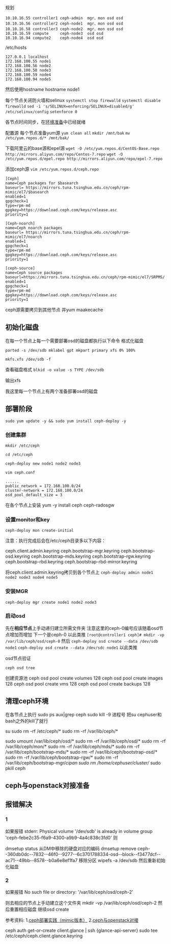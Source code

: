 规划
```
10.10.16.55 controller1 ceph-admin  mgr、mon osd osd
10.10.16.56 controller2 ceph-node1  mgr、mon osd osd
10.10.16.58 controller3 ceph-node2  mgr、mon osd osd
10.10.16.59 compute     ceph-node3  osd osd
10.10.16.94 compute2    ceph-node4  osd osd
```

/etc/hosts
```
127.0.0.1 localhost
172.168.100.55 node1
172.168.100.56 node2
172.168.100.58 node3
172.168.100.59 node4
172.168.100.94 node5
```

然后使用hostname
hostname node1

每个节点关闭防火墙和selinux
`systemctl stop firewalld`
`systemctl disable firewalld`
`sed -i 's/SELINUX=enforcing/SELINUX=disabled/g' /etc/selinux/config`
`setenforce 0`

各节点时间同步，在[环境准备](./1.环境准备.md)中已经就绪

配置源
每个节点准备yum源
`yum clean all`
`mkdir /mnt/bak`
`mv /etc/yum.repos.d/* /mnt/bak/`

下载阿里云的base源和epel源
`wget -O /etc/yum.repos.d/CentOS-Base.repo http://mirrors.aliyun.com/repo/Centos-7.repo`
`wget -O /etc/yum.repos.d/epel.repo http://mirrors.aliyun.com/repo/epel-7.repo`
 
添加ceph源
`vim /etc/yum.repos.d/ceph.repo`
```
[Ceph]
name=Ceph packages for $basearch
baseurl= https://mirrors.tuna.tsinghua.edu.cn/ceph/rpm-mimic/el7/$basearch
enabled=1
gpgcheck=1
type=rpm-md
gpgkey=https://download.ceph.com/keys/release.asc
priority=1

[Ceph-noarch]
name=Ceph noarch packages
baseurl= https://mirrors.tuna.tsinghua.edu.cn/ceph/rpm-mimic/el7/noarch
enabled=1
gpgcheck=1
type=rpm-md
gpgkey=https://download.ceph.com/keys/release.asc
priority=1

[ceph-source]
name=Ceph source packages
baseurl=https://mirrors.tuna.tsinghua.edu.cn/ceph/rpm-mimic/el7/SRPMS/
enabled=1
gpgcheck=1
type=rpm-md
gpgkey=https://download.ceph.com/keys/release.asc
priority=1

```
ceph源需要拷贝到其他节点 并yum maakecache

## 初始化磁盘
在每一个节点上每一个需要部署osd的磁盘都执行以下命令
格式化磁盘

`parted -s /dev/sdb mklabel gpt mkpart primary xfs 0% 100%`

`mkfs.xfs /dev/sdb -f`

查看磁盘格式
`blkid -o value -s TYPE /dev/sdb`

输出xfs

我这里每一个节点上有两个准备部署osd的磁盘

## 部署阶段

`sudo yum update -y && sudo yum install ceph-deploy -y`

### 创建集群

`mkdir /etc/ceph`

`cd /etc/ceph`

`ceph-deploy new node1 node2 node3`

`vim ceph.conf`

```
......
public_network = 172.168.100.0/24
cluster-network = 172.168.100.0/24
osd_pool_default_size = 3
```

在各个节点上安装
yum -y install ceph ceph-radosgw

### 设置monitor和key

`ceph-deploy mon create-initial`

注意：执行完成后会在/etc/ceph目录多以下内容：

ceph.client.admin.keyring
ceph.bootstrap-mgr.keyring
ceph.bootstrap-osd.keyring
ceph.bootstrap-mds.keyring
ceph.bootstrap-rgw.keyring
ceph.bootstrap-rbd.keyring
ceph.bootstrap-rbd-mirror.keyring

将ceph.client.admin.keyring拷贝到各个节点上
`ceph-deploy admin node1 node2 node3 node4 node5`

### 安装MGR

`ceph-deploy mgr create node1 node2 node3`

### 启动osd

先在**相应节点**上手动递归建立所需文件夹  注意这里的ceph-0编号应该随着osd节点增加而增加 下一个是ceph-0 以此类推
`[root@controller1 ceph]# mkdir -vp /var/lib/ceph/osd/ceph-0`
然后
`ceph-deploy osd create --data /dev/sdb node1`
`ceph-deploy osd create --data /dev/sdc node1`
以此类推


osd节点验证

`ceph osd tree`

创建资源池
ceph osd pool create volumes 128
ceph osd pool create images 128
ceph osd pool create vms 128
ceph osd pool create backups 128


## 清理ceph环境

在各节点上执行
sudo  ps aux|grep ceph
sudo kill -9 进程号
把su cephuser和bash之外的kill了就行

su
sudo rm -rf /etc/ceph/*
sudo rm -rf /var/lib/ceph/*

sudo umount /var/lib/ceph/osd/*
sudo rm -rf /var/lib/ceph/osd/*
sudo rm -rf /var/lib/ceph/mon/*
sudo rm -rf /var/lib/ceph/mds/*
sudo rm -rf /var/lib/ceph/bootstrap-mds/*
sudo rm -rf /var/lib/ceph/bootstrap-osd/*
sudo rm -rf /var/lib/ceph/bootstrap-rgw/*
sudo rm -rf /var/lib/ceph/bootstrap-mgr/*cipan
sudo rm /home/cephuser/cluster/*
sudo pkill ceph

## ceph与openstack对接准备



## 报错解决

### 1
如果报错
stderr: Physical volume '/dev/sdb' is already in volume group 'ceph-febe2c35-f6a9-4300-a9b9-4a4c838c3fd0'
则

dmsetup status
从DM中移除的硬盘对应的编码
dmsetup remove ceph--360db0dc--7832--46f0--9277--6c3701788334-osd--block--f3477dcf--ac71--49bb--8578--b0a6e8ef1fa7
移除分区
wipefs -a /dev/sdb
然后重新初始化磁盘

### 2 

如果报错
No such file or directory: '/var/lib/ceph/osd/ceph-2'

则去相应的节点上手动建立这个文件夹
mkdir -vp /var/lib/ceph/osd/ceph-2
然后重置相应磁盘 继续osd create

参考资料:
1.[ceph部署实践（mimic版本）](https://blog.csdn.net/wylfengyujiancheng/article/details/85613361)
2.[ceph与openstack对接](https://blog.csdn.net/ygtlovezf/article/details/78983249)



ceph auth get-or-create client.glance | ssh {glance-api-server} sudo tee /etc/ceph/ceph.client.glance.keyring